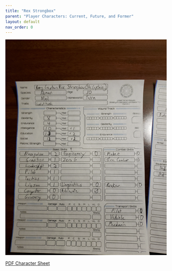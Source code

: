 ```yaml
---
title: "Rex Strongbox"
parent: "Player Characters: Current, Future, and Former"
layout: default
nav_order: 0
---
```



![](<Rex Strongbow.png>)

[PDF Character Sheet](<Captain Rex Strongbow (Scott).pdf>)

